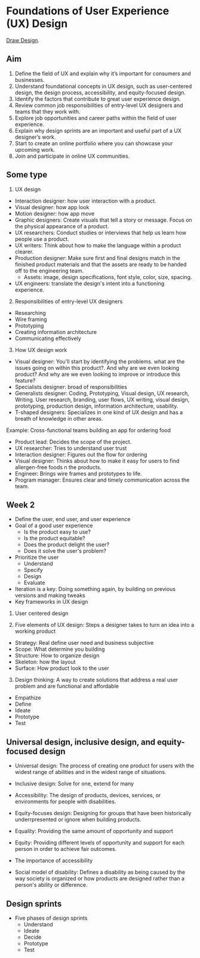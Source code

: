 # Foundations of User Experience (UX) Design

[Draw Design](https://www.coursera.org/learn/foundations-user-experience-design).

## Aim

1. Define the field of UX and explain why it’s important for consumers and businesses.
2. Understand foundational concepts in UX design, such as user-centered design, the design process, accessibility, and equity-focused design.
3. Identify the factors that contribute to great user experience design.
4. Review common job responsibilities of entry-level UX designers and teams that they work with.
5. Explore job opportunities and career paths within the field of user experience.
6. Explain why design sprints are an important and useful part of a UX designer’s work.
7. Start to create an online portfolio where you can showcase your upcoming work.
8. Join and participate in online UX communities.

## Some type

1. UX design

- Interaction designer: how user interaction with a product.
- Visual designer: how app look
- Motion designer: how app move
- Graphic designers: Create visuals that tell a story or message. Focus on the physical appearance of a product.
- UX researchers: Conduct studies or interviews that help us learn how people use a product.
- UX writers: Think about how to make the language within a product clearer.
- Production designer: Make sure first and final designs match in the finished product materials and that the assets are ready to be handed off to the engineering team.
  - Assets: image, design specifications, font style, color, size, spacing.
- UX engineers: translate the design's intent into a functioning experience.

2. Responsibilities of entry-level UX designers

- Researching
- Wire framing
- Prototyping
- Creating information architecture
- Communicating effectively

3. How UX design work

- Visual designer: You'll start by identifying the problems. what are the issues going on within this product?. And why are we even looking product? And why are we even looking to improve or introduce this feature?
- Specialists designer: broad of responsibilities
- Generalists designer: Coding, Prototyping, Visual design, UX research, Writing. User research, branding, user flows, UX writing, visual design, prototyping, production design, information architecture, usability.
- T-shaped designers: Specializes in one kind of UX design and has a breath of knowledge in other areas.

Example: Cross-functional teams building an app for ordering food

- Product lead: Decides the scope of the project.
- UX researcher: Tries to understand user trust
- Interaction designer: Figures out the flow for ordering
- Visual designer: Thinks about how to make it easy for users to find allergen-free foods n the products.
- Engineer: Brings wire frames and prototypes to life.
- Program manager: Ensures clear and timely communication across the team.

## Week 2

- Define the user, end user, and user experience
- Goal of a good user experience
  - Is the product easy to use?
  - Is the product equitable?
  - Does the product delight the user?
  - Does it solve the user's problem?
- Prioritize the user
  - Understand
  - Specify
  - Design
  - Evaluate
- Iteration is a key: Doing something again, by building on previous versions and making tweaks
- Key frameworks in UX design

1. User centered design

2. Five elements of UX design: Steps a designer takes to turn an idea into a working product

- Strategy: Real define user need and business subjective
- Scope: What determine you building
- Structure: How to organize design
- Skeleton: how the layout
- Surface: How product look to the user

3. Design thinking: A way to create solutions that address a real user problem and are functional and affordable

- Empathize
- Define
- Ideate
- Prototype
- Test

## Universal design, inclusive design, and equity-focused design

- Universal design: The process of creating one product for users with the widest range of abilities and in the widest range of situations.
- Inclusive design: Solve for one, extend for many
- Accessibility: The design of products, devices, services, or environments for people with disabilities.
- Equity-focuses design: Designing for groups that have been historically underrpresented or ignore when building products.

- Equality: Providing the same amount of opportunity and support
- Equity: Providing different levels of opportunity and support for each person in order to achieve fair outcomes.
- The importance of accessibility
- Social model of disability: Defines a disability as being caused by the way society is organized or how products are designed rather than a person's ability or difference.

## Design sprints

- Five phases of design sprints
  - Understand
  - Ideate
  - Decide
  - Prototype
  - Test
